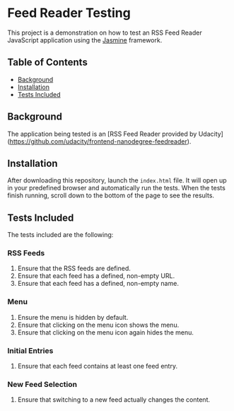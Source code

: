 # Feed Reader Testing

This project is a demonstration on how to test an RSS Feed Reader JavaScript
application using the [Jasmine](https://jasmine.github.io) framework.

## Table of Contents

- [Background](#background)
- [Installation](#installation)
- [Tests Included](#tests-included)

## Background

The application being tested is an [RSS Feed Reader provided by Udacity]
(https://github.com/udacity/frontend-nanodegree-feedreader). 

## Installation

After downloading this repository, launch the `index.html` file.
It will open up in your predefined browser and automatically run the tests.
When the tests finish running, scroll down to the bottom of the page to
see the results.

## Tests Included

The tests included are the following:

### RSS Feeds

1. Ensure that the RSS feeds are defined.
2. Ensure that each feed has a defined, non-empty URL.
3. Ensure that each feed has a defined, non-empty name.

### Menu

1. Ensure the menu is hidden by default.
2. Ensure that clicking on the menu icon shows the menu.
3. Ensure that clicking on the menu icon again hides the menu.

### Initial Entries

1. Ensure that each feed contains at least one feed entry.

### New Feed Selection

1. Ensure that switching to a new feed actually changes the content.
